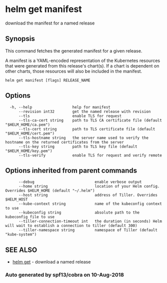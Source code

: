 # helm get manifest

download the manifest for a named release

## Synopsis

This command fetches the generated manifest for a given release.

A manifest is a YAML-encoded representation of the Kubernetes resources that were generated from this release's chart\(s\). If a chart is dependent on other charts, those resources will also be included in the manifest.

```text
helm get manifest [flags] RELEASE_NAME
```

## Options

```text
  -h, --help                  help for manifest
      --revision int32        get the named release with revision
      --tls                   enable TLS for request
      --tls-ca-cert string    path to TLS CA certificate file (default "$HELM_HOME/ca.pem")
      --tls-cert string       path to TLS certificate file (default "$HELM_HOME/cert.pem")
      --tls-hostname string   the server name used to verify the hostname on the returned certificates from the server
      --tls-key string        path to TLS key file (default "$HELM_HOME/key.pem")
      --tls-verify            enable TLS for request and verify remote
```

## Options inherited from parent commands

```text
      --debug                           enable verbose output
      --home string                     location of your Helm config. Overrides $HELM_HOME (default "~/.helm")
      --host string                     address of Tiller. Overrides $HELM_HOST
      --kube-context string             name of the kubeconfig context to use
      --kubeconfig string               absolute path to the kubeconfig file to use
      --tiller-connection-timeout int   the duration (in seconds) Helm will wait to establish a connection to tiller (default 300)
      --tiller-namespace string         namespace of Tiller (default "kube-system")
```

## SEE ALSO

* [helm get](helm_get.md)     - download a named release

### Auto generated by spf13/cobra on 10-Aug-2018

